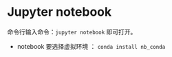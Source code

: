 # Jupyter notebook

命令行输入命令：`jupyter notebook` 即可打开。

* notebook 要选择虚拟环境 ： `conda install nb_conda`
